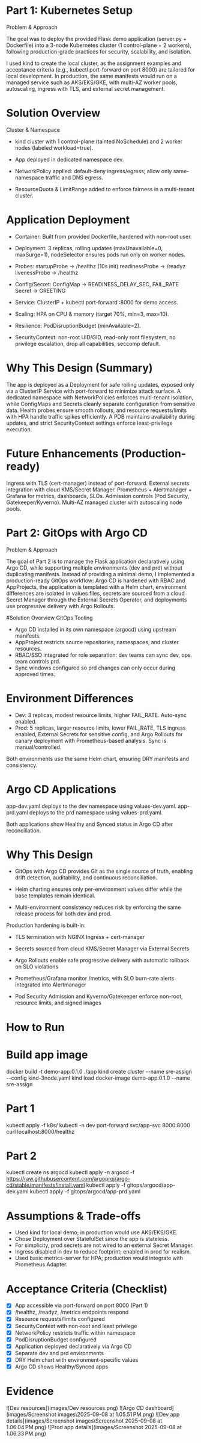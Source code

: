 # Part 1: Kubernetes Setup

Problem & Approach

The goal was to deploy the provided Flask demo application (server.py + Dockerfile) into a 3-node Kubernetes cluster (1 control-plane + 2 workers), following production-grade practices for security, scalability, and isolation.

I used kind to create the local cluster, as the assignment examples and acceptance criteria (e.g., kubectl port-forward on port 8000) are tailored for local development. 
In production, the same manifests would run on a managed service such as AKS/EKS/GKE, with multi-AZ worker pools, autoscaling, ingress with TLS, and external secret management.


# Solution Overview

Cluster & Namespace

- kind cluster with 1 control-plane (tainted NoSchedule) and 2 worker nodes (labeled workload=true).

- App deployed in dedicated namespace dev.

- NetworkPolicy applied: default-deny ingress/egress; allow only same-namespace traffic and DNS egress.

- ResourceQuota & LimitRange added to enforce fairness in a multi-tenant cluster.

# Application Deployment

- Container: Built from provided Dockerfile, hardened with non-root user. 

- Deployment: 3 replicas, rolling updates (maxUnavailable=0, maxSurge=1), nodeSelector ensures pods run only on worker nodes.

- Probes:
    startupProbe → /healthz (10s init)
    readinessProbe → /readyz
    livenessProbe → /healthz

- Config/Secret:
   ConfigMap → READINESS_DELAY_SEC, FAIL_RATE
   Secret → GREETING

- Service: ClusterIP + kubectl port-forward :8000 for demo access.

- Scaling: HPA on CPU & memory (target 70%, min=3, max=10).

- Resilience: PodDisruptionBudget (minAvailable=2).

- SecurityContext: non-root UID/GID, read-only root filesystem, no privilege escalation,
  drop all capabilities, seccomp default.


# Why This Design (Summary)

The app is deployed as a Deployment for safe rolling updates, exposed only via a ClusterIP Service with port-forward to minimize attack surface. A dedicated namespace with NetworkPolicies enforces multi-tenant isolation, while ConfigMaps and Secrets cleanly separate configuration from sensitive data. Health probes ensure smooth rollouts, and resource requests/limits with HPA handle traffic spikes efficiently. A PDB maintains availability during updates, and strict SecurityContext settings enforce least-privilege execution.

# Future Enhancements (Production-ready)

Ingress with TLS (cert-manager) instead of port-forward.
External secrets integration with cloud KMS/Secret Manager.
Prometheus + Alertmanager + Grafana for metrics, dashboards, SLOs.
Admission controls (Pod Security, Gatekeeper/Kyverno).
Multi-AZ managed cluster with autoscaling node pools.



# Part 2: GitOps with Argo CD

Problem & Approach

The goal of Part 2 is to manage the Flask application declaratively using Argo CD, while supporting multiple environments (dev and prd) without duplicating manifests. Instead of providing a minimal demo, I implemented a production-ready GitOps workflow: Argo CD is hardened with RBAC and AppProjects, the application is templated with a Helm chart, environment differences are isolated in values files, secrets are sourced from a cloud Secret Manager through the External Secrets Operator, and deployments use progressive delivery with Argo Rollouts.

#Solution Overview
GitOps Tooling

- Argo CD installed in its own namespace (argocd) using upstream manifests.
- AppProject restricts source repositories, namespaces, and cluster resources.
- RBAC/SSO integrated for role separation: dev teams can sync dev, ops team controls prd.
- Sync windows configured so prd changes can only occur during approved times.

# Environment Differences

- Dev: 3 replicas, modest resource limits, higher FAIL_RATE. Auto-sync enabled.
- Prod: 5 replicas, larger resource limits, lower FAIL_RATE, TLS ingress enabled, External Secrets for sensitive config, and Argo Rollouts for canary deployment with Prometheus-based analysis. Sync is manual/controlled.

Both environments use the same Helm chart, ensuring DRY manifests and consistency.

# Argo CD Applications

app-dev.yaml deploys to the dev namespace using values-dev.yaml.
app-prd.yaml deploys to the prd namespace using values-prd.yaml.

Both applications show Healthy and Synced status in Argo CD after reconciliation.

# Why This Design

- GitOps with Argo CD provides Git as the single source of truth, enabling drift detection, auditability, and continuous reconciliation.

- Helm charting ensures only per-environment values differ while the base templates remain identical.

- Multi-environment consistency reduces risk by enforcing the same release process for both dev and prod.

Production hardening is built-in:

- TLS termination with NGINX Ingress + cert-manager

- Secrets sourced from cloud KMS/Secret Manager via External Secrets

- Argo Rollouts enable safe progressive delivery with automatic rollback on SLO violations

- Prometheus/Grafana monitor /metrics, with SLO burn-rate alerts integrated into Alertmanager

- Pod Security Admission and Kyverno/Gatekeeper enforce non-root, resource limits, and signed images

# How to Run

# Build app image
docker build -t demo-app:0.1.0 ./app
kind create cluster --name sre-assign --config kind-3node.yaml
kind load docker-image demo-app:0.1.0 --name sre-assign

# Part 1
kubectl apply -f k8s/
kubectl -n dev port-forward svc/app-svc 8000:8000
curl localhost:8000/healthz

# Part 2
kubectl create ns argocd
kubectl apply -n argocd -f https://raw.githubusercontent.com/argoproj/argo-cd/stable/manifests/install.yaml
kubectl apply -f gitops/argocd/app-dev.yaml
kubectl apply -f gitops/argocd/app-prd.yaml


# Assumptions & Trade-offs

- Used kind for local demo; in production would use AKS/EKS/GKE.
- Chose Deployment over StatefulSet since the app is stateless.
- For simplicity, prod secrets are not wired to an external Secret Manager.
- Ingress disabled in dev to reduce footprint; enabled in prod for realism.
- Used basic metrics-server for HPA; production would integrate with Prometheus Adapter.

# Acceptance Criteria (Checklist)

- [x] App accessible via port-forward on port 8000 (Part 1)
- [x] /healthz, /readyz, /metrics endpoints respond
- [x] Resource requests/limits configured
- [x] SecurityContext with non-root and least privilege
- [x] NetworkPolicy restricts traffic within namespace
- [x] PodDisruptionBudget configured
- [x] Application deployed declaratively via Argo CD
- [x] Separate dev and prd environments
- [x] DRY Helm chart with environment-specific values
- [x] Argo CD shows Healthy/Synced apps

# Evidence

![Dev resources](images/Dev resources.png)
![Argo CD dashboard](images/Screenshot images\2025-09-08 at 1.05.51 PM.png)
![Dev app details](images/Screenshot images\Screenshot 2025-09-08 at 1.06.04 PM.png)
![Prod app details](images/Screenshot 2025-09-08 at 1.06.33 PM.png)


